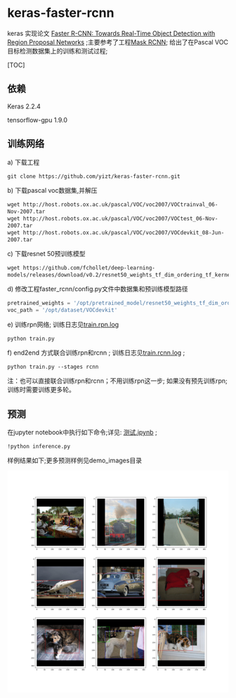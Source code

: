 # keras-faster-rcnn

keras 实现论文 [Faster R-CNN: Towards Real-Time Object Detection with Region Proposal Networks](https://arxiv.org/pdf/1504.08083.pdf) ;主要参考了工程[Mask RCNN](https://github.com/matterport/Mask_RCNN); 给出了在Pascal VOC目标检测数据集上的训练和测试过程;

[TOC]

## 依赖

Keras 2.2.4

tensorflow-gpu 1.9.0



## 训练网络

a) 下载工程

```shell
git clone https://github.com/yizt/keras-faster-rcnn.git
```

b) 下载pascal voc数据集,并解压

```shell
wget http://host.robots.ox.ac.uk/pascal/VOC/voc2007/VOCtrainval_06-Nov-2007.tar
wget http://host.robots.ox.ac.uk/pascal/VOC/voc2007/VOCtest_06-Nov-2007.tar
wget http://host.robots.ox.ac.uk/pascal/VOC/voc2007/VOCdevkit_08-Jun-2007.tar
```

c) 下载resnet 50预训练模型

```shell
wget https://github.com/fchollet/deep-learning-models/releases/download/v0.2/resnet50_weights_tf_dim_ordering_tf_kernels_notop.h5
```

d) 修改工程faster_rcnn/config.py文件中数据集和预训练模型路径

```python
pretrained_weights = '/opt/pretrained_model/resnet50_weights_tf_dim_ordering_tf_kernels_notop.h5'
voc_path = '/opt/dataset/VOCdevkit'
```



e) 训练rpn网络; 训练日志见[train.rpn.log](train.rpn.log)

```shell
python train.py
```

f) end2end 方式联合训练rpn和rcnn ;  训练日志见[train.rcnn.log](train.rcnn.log) ; 

```shell
python train.py --stages rcnn
```

注：也可以直接联合训练rpn和rcnn；不用训练rpn这一步; 如果没有预先训练rpn;训练时需要训练更多轮。

## 预测

在jupyter notebook中执行如下命令;详见: [测试.ipynb](测试.ipynb) ;

```
!python inference.py
```

样例结果如下;更多预测样例见demo_images目录

![examples](demo_images/inferece_examples.2.png)



